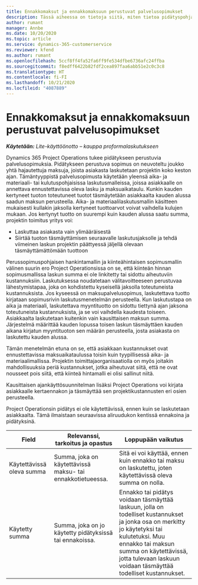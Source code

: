 ```yaml
---
title: Ennakkomaksut ja ennakkomaksuun perustuvat palvelusopimukset
description: Tässä aiheessa on tietoja siitä, miten tietoa pidätyspohjaisista sopimusmalleista ja ennakoista Project Operationsissa.
author: rumant
manager: Annbe
ms.date: 10/20/2020
ms.topic: article
ms.service: dynamics-365-customerservice
ms.reviewer: kfend
ms.author: rumant
ms.openlocfilehash: 5ccf8ff4fa52fa6ff9fe534dfbe6736afc24ffba
ms.sourcegitcommit: f8edff6422b82fdf2cea897faa6abb51e2c0c3c8
ms.translationtype: HT
ms.contentlocale: fi-FI
ms.lasthandoff: 10/21/2020
ms.locfileid: "4087889"
---
```

# <a name="advances-and-retainer-based-contracts"></a>Ennakkomaksut ja ennakkomaksuun perustuvat palvelusopimukset 


_**Käytetään:** Lite-käyttöönotto – kauppa proformalaskutukseen_

Dynamics 365 Project Operations tukee pidätykseen perustuvia palvelusopimuksia. Pidätykseen perustuva sopimus on neuvoteltu joukko yhtä hajautettuja maksuja, joista asiakasta laskutetaan projektin koko keston ajan. Tämäntyyppistä palvelusopimusta käytetään yleensä aika- ja materiaali- tai kulutuspohjaisissa laskutusmalleissa, joissa asiakkaalle on annettava ennustettavissa oleva lasku ja maksuaikataulu. Kunkin kauden kertyneet tuoton toteutuneet tuotot täsmäytetään asiakkaalta kauden alussa saadun maksun perusteella. Aika- ja materiaalilaskutusmallin käsitteen mukaisesti kullakin jaksolla kertyneet tuottoarvot voivat vaihdella kulujen mukaan. Jos kertynyt tuotto on suurempi kuin kauden alussa saatu summa, projektin toimitus yritys voi:

- Laskuttaa asiakasta vain ylimääräisestä 
- Siirtää tuoton täsmäyttämisen seuraavalle laskutusjaksolle ja tehdä viimeinen laskun projektin päättyessä jäljellä olevaan täsmäyttämättömään tuottoon

Perussopimuspohjaisen hankintamallin ja kiinteähintaisen sopimusmallin välinen suurin ero Project Operationsissa on se, että kiinteän hinnan sopimusmallissa laskun summa ei ole linkitetty tai sidottu aiheutuviin kustannuksiin. Laskutuksessa noudatetaan välitavoitteeseen perustuvaa lähestymistapaa, joka on kohdistettu kyseisellä jaksolla toteutuneista kustannuksista. Jos kyseessä on maksupalvelusopimus, laskutettava tuotto kirjataan sopimusrivin laskutusmenetelmän perusteella. Kun laskutustapa on aika ja materiaali, laskutettava myyntituotto on sidottu tiettynä ajan jaksona toteutuneista kustannuksista, ja se voi vaihdella kaudesta toiseen. Asiakkaalta laskutetaan kuitenkin vain kausittaisen maksun summa. Järjestelmä määrittää kauden lopussa toisen laskun täsmäyttäen kauden aikana kirjatun myyntituoton sen määrän perusteella, josta asiakasta on laskutettu kauden alussa.

Tämän menetelmän etuna on se, että asiakkaan kustannukset ovat ennustettavissa maksuaikataulussa toisin kuin tyypillisessä aika- ja materiaalimallissa. Projektin toimittajaorganisaatiolla on myös joitakin mahdollisuuksia periä kustannukset, jotka aiheutuvat siitä, että ne ovat nousseet pois siitä, että kiinteä hintamalli ei olisi sallinut niitä.

Kausittaisen ajankäyttösuunnitelman lisäksi Project Operations voi kirjata asiakkaalle kertaennakon ja täsmäyttää sen projektikustannusten eri osien perusteella.

Project Operationsin pidätys ei ole käytettävissä, ennen kuin se laskutetaan asiakkaalta. Tämä ilmaistaan seuraavissa aliruudukon kentissä ennakoina ja pidätyksinä.

| Field | Relevanssi, tarkoitus ja opastus | Loppupään vaikutus |
| --- | --- | --- |
| Käytettävissä oleva summa | Summa, joka on käytettävissä maksu- tai ennakkotietueessa. | Sitä ei voi käyttää, ennen kuin ennakko tai maksu on laskutettu, joten käytettävissä oleva summa on nolla. |
| Käytetty summa | Summa, joka on jo käytetty pidätyksissä tai ennakoissa. | Ennakko tai pidätys voidaan täsmäyttää laskuun, jolla on todelliset kustannukset ja jonka osa on merkitty jo käytetyksi tai kulutetuksi. Muu ennakko tai maksun summa on käytettävissä, jotta tulevaan laskuun voidaan täsmäyttää todelliset kustannukset. |
